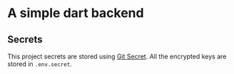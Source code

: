 # A simple dart backend

## Secrets

This project secrets are stored using [Git Secret](https://git-secret.io/). All the encrypted keys are stored in `.env.secret`.

